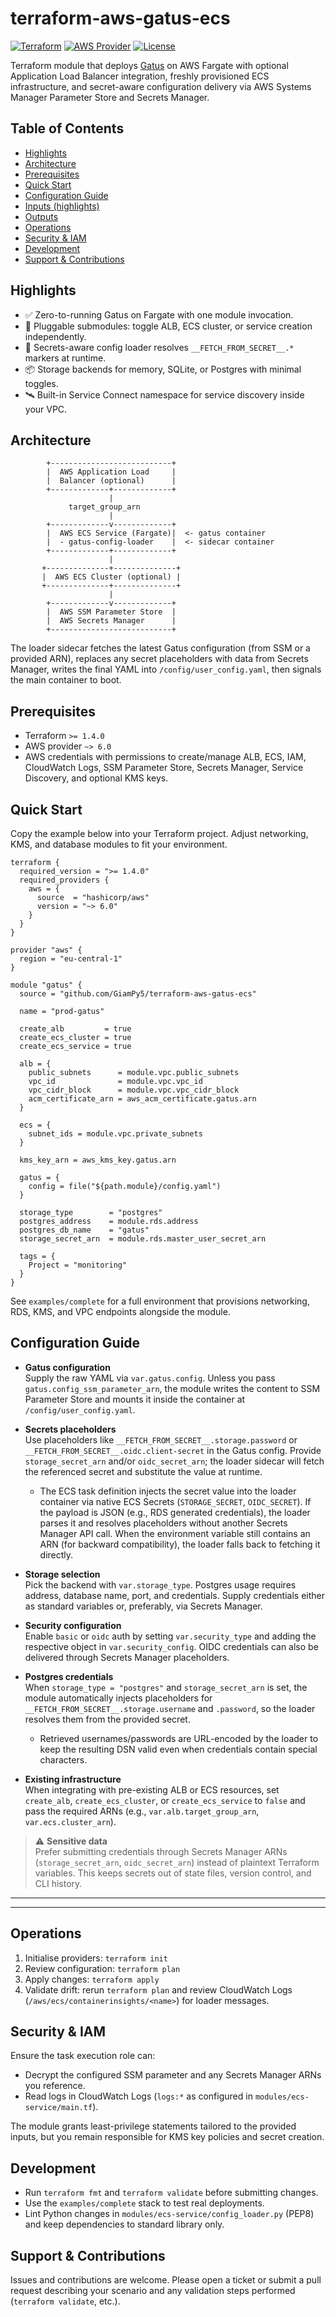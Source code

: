 # terraform-aws-gatus-ecs

[![Terraform](https://img.shields.io/badge/Terraform-%3E%3D%201.4-623CE4?logo=terraform)](https://www.terraform.io/)
[![AWS Provider](https://img.shields.io/badge/AWS%20Provider-~%3E%206.0-FF9900?logo=amazon-aws)](https://registry.terraform.io/providers/hashicorp/aws/latest)
[![License](https://img.shields.io/github/license/GiamPy5/terraform-aws-gatus-ecs)](LICENSE)

Terraform module that deploys [Gatus](https://github.com/TwiN/gatus) on AWS Fargate with optional Application Load Balancer integration, freshly provisioned ECS infrastructure, and secret-aware configuration delivery via AWS Systems Manager Parameter Store and Secrets Manager.

## Table of Contents

- [Highlights](#highlights)
- [Architecture](#architecture)
- [Prerequisites](#prerequisites)
- [Quick Start](#quick-start)
- [Configuration Guide](#configuration-guide)
- [Inputs (highlights)](#inputs-highlights)
- [Outputs](#outputs)
- [Operations](#operations)
- [Security & IAM](#security--iam)
- [Development](#development)
- [Support & Contributions](#support--contributions)

## Highlights

- ✅ Zero-to-running Gatus on Fargate with one module invocation.
- 🧩 Pluggable submodules: toggle ALB, ECS cluster, or service creation independently.
- 🔐 Secrets-aware config loader resolves `__FETCH_FROM_SECRET__.*` markers at runtime.
- 📦 Storage backends for memory, SQLite, or Postgres with minimal toggles.
- 🛰️ Built-in Service Connect namespace for service discovery inside your VPC.

## Architecture

```
        +---------------------------+
        |  AWS Application Load     |
        |  Balancer (optional)      |
        +-------------+-------------+
                      |
             target_group_arn
                      |
        +-------------v-------------+
        |  AWS ECS Service (Fargate)|  <- gatus container
        |  - gatus-config-loader    |  <- sidecar container
        +-------------+-------------+
                      |
       +--------------+--------------+
       |  AWS ECS Cluster (optional) |
       +--------------+--------------+
                      |
        +-------------v-------------+
        |  AWS SSM Parameter Store  |
        |  AWS Secrets Manager      |
        +---------------------------+
```

The loader sidecar fetches the latest Gatus configuration (from SSM or a provided ARN), replaces any secret placeholders with data from Secrets Manager, writes the final YAML into `/config/user_config.yaml`, then signals the main container to boot.

## Prerequisites

- Terraform `>= 1.4.0`
- AWS provider `~> 6.0`
- AWS credentials with permissions to create/manage ALB, ECS, IAM, CloudWatch Logs, SSM Parameter Store, Secrets Manager, Service Discovery, and optional KMS keys.

## Quick Start

Copy the example below into your Terraform project. Adjust networking, KMS, and database modules to fit your environment.

```hcl
terraform {
  required_version = ">= 1.4.0"
  required_providers {
    aws = {
      source  = "hashicorp/aws"
      version = "~> 6.0"
    }
  }
}

provider "aws" {
  region = "eu-central-1"
}

module "gatus" {
  source = "github.com/GiamPy5/terraform-aws-gatus-ecs"

  name = "prod-gatus"

  create_alb         = true
  create_ecs_cluster = true
  create_ecs_service = true

  alb = {
    public_subnets      = module.vpc.public_subnets
    vpc_id              = module.vpc.vpc_id
    vpc_cidr_block      = module.vpc.vpc_cidr_block
    acm_certificate_arn = aws_acm_certificate.gatus.arn
  }

  ecs = {
    subnet_ids = module.vpc.private_subnets
  }

  kms_key_arn = aws_kms_key.gatus.arn

  gatus = {
    config = file("${path.module}/config.yaml")
  }

  storage_type        = "postgres"
  postgres_address    = module.rds.address
  postgres_db_name    = "gatus"
  storage_secret_arn  = module.rds.master_user_secret_arn

  tags = {
    Project = "monitoring"
  }
}
```

See `examples/complete` for a full environment that provisions networking, RDS, KMS, and VPC endpoints alongside the module.

## Configuration Guide

- **Gatus configuration**  
  Supply the raw YAML via `var.gatus.config`. Unless you pass `gatus.config_ssm_parameter_arn`, the module writes the content to SSM Parameter Store and mounts it inside the container at `/config/user_config.yaml`.

- **Secrets placeholders**  
  Use placeholders like `__FETCH_FROM_SECRET__.storage.password` or `__FETCH_FROM_SECRET__.oidc.client-secret` in the Gatus config. Provide `storage_secret_arn` and/or `oidc_secret_arn`; the loader sidecar will fetch the referenced secret and substitute the value at runtime.
  - The ECS task definition injects the secret value into the loader container via native ECS Secrets (`STORAGE_SECRET`, `OIDC_SECRET`). If the payload is JSON (e.g., RDS generated credentials), the loader parses it and resolves placeholders without another Secrets Manager API call. When the environment variable still contains an ARN (for backward compatibility), the loader falls back to fetching it directly.

- **Storage selection**  
  Pick the backend with `var.storage_type`. Postgres usage requires address, database name, port, and credentials. Supply credentials either as standard variables or, preferably, via Secrets Manager.

- **Security configuration**  
  Enable `basic` or `oidc` auth by setting `var.security_type` and adding the respective object in `var.security_config`. OIDC credentials can also be delivered through Secrets Manager placeholders.

- **Postgres credentials**  
  When `storage_type = "postgres"` and `storage_secret_arn` is set, the module automatically injects placeholders for `__FETCH_FROM_SECRET__.storage.username` and `.password`, so the loader resolves them from the provided secret.
  - Retrieved usernames/passwords are URL-encoded by the loader to keep the resulting DSN valid even when credentials contain special characters.

- **Existing infrastructure**  
  When integrating with pre-existing ALB or ECS resources, set `create_alb`, `create_ecs_cluster`, or `create_ecs_service` to `false` and pass the required ARNs (e.g., `var.alb.target_group_arn`, `var.ecs.cluster_arn`).

> ⚠️ **Sensitive data**  
> Prefer submitting credentials through Secrets Manager ARNs (`storage_secret_arn`, `oidc_secret_arn`) instead of plaintext Terraform variables. This keeps secrets out of state files, version control, and CLI history.

---

<!-- BEGIN_TF_DOCS -->
<!-- END_TF_DOCS -->

---

## Operations

1. Initialise providers: `terraform init`
2. Review configuration: `terraform plan`
3. Apply changes: `terraform apply`
4. Validate drift: rerun `terraform plan` and review CloudWatch Logs (`/aws/ecs/containerinsights/<name>`) for loader messages.

## Security & IAM

Ensure the task execution role can:

- Decrypt the configured SSM parameter and any Secrets Manager ARNs you reference.
- Read logs in CloudWatch Logs (`logs:*` as configured in `modules/ecs-service/main.tf`).

The module grants least-privilege statements tailored to the provided inputs, but you remain responsible for KMS key policies and secret creation.

## Development

- Run `terraform fmt` and `terraform validate` before submitting changes.
- Use the `examples/complete` stack to test real deployments.
- Lint Python changes in `modules/ecs-service/config_loader.py` (PEP8) and keep dependencies to standard library only.

## Support & Contributions

Issues and contributions are welcome. Please open a ticket or submit a pull request describing your scenario and any validation steps performed (`terraform validate`, etc.).
